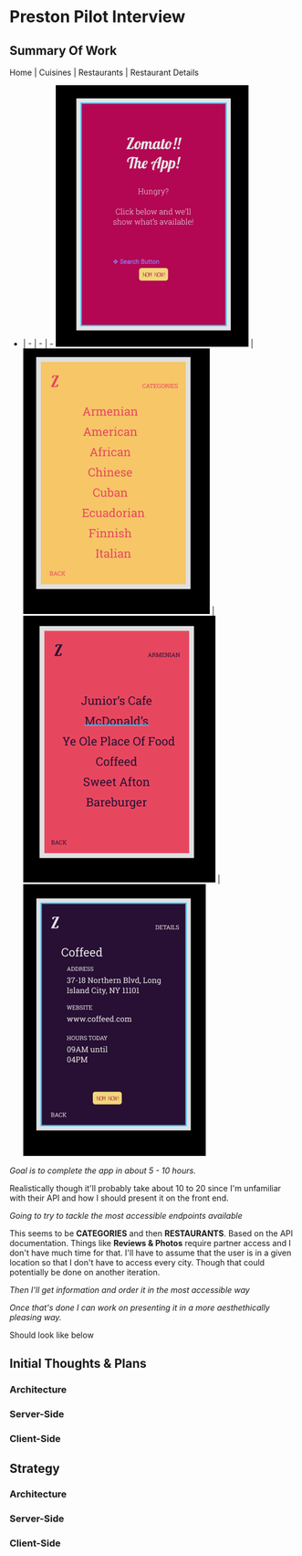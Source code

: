 # Preston Pilot Interview

## Summary Of Work

Home | Cuisines | Restaurants | Restaurant Details
- | - | - | -
![Home Page](wireframes/01_home.png) | ![Categories](wireframes/02_categories.png) | ![Restaurant](wireframes/03_restaurants.png) | ![Detail](wireframes/04_restaurant-detail.png)

*Goal is to complete the app in about 5 - 10 hours.*

Realistically though it'll probably take about 10 to 20 since I'm unfamiliar with their API and how I should present it on the front end.

*Going to try to tackle the most accessible endpoints available*

This seems to be **CATEGORIES** and then **RESTAURANTS**. Based on the API documentation. Things like **Reviews & Photos** require partner access and I don't have much time for that. I'll have to assume that the user is in a given location so that I don't have to access every city. Though that could potentially be done on another iteration.

*Then I'll get information and order it in the most accessible way*

*Once that's done I can work on presenting it in a more aesthethically pleasing way.*

Should look like below

## Initial Thoughts & Plans

### Architecture

### Server-Side

### Client-Side

## Strategy

### Architecture

### Server-Side

### Client-Side
